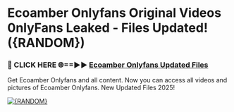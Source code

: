 # Ecoamber Onlyfans Original Videos 0nlyFans Leaked - Files Updated! ({RANDOM})

<h3>🔴 CLICK HERE 🌐==►► <a href="https://betterlinks.top/A2PfLJ" rel="nofollow">Ecoamber Onlyfans Updated Files</a></h3>

Get Ecoamber Onlyfans and all content. Now you can access all videos and pictures of Ecoamber Onlyfans. New Updated Files 2025!

[![{RANDOM}](https://i.imgur.com/ppqm5kG.gif)](https://betterlinks.top/A2PfLJ)